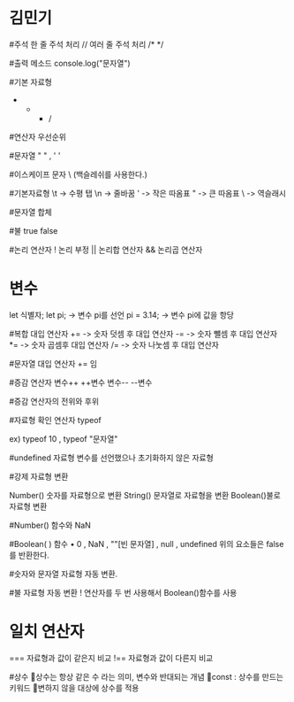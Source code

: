 # 김민기

#주석
한 줄 주석 처리 //
여러 줄 주석 처리 /* */


#출력 메소드
console.log("문자열")

#기본 자료형
+ - * /

#연산자 우선순위

#문자열
" " , ' ' 

#이스케이프 문자
\ (백슬레쉬를 사용한다.)


#기본자료형
\t -> 수평 탭
\n -> 줄바꿈
\' -> 작은 따옴표
\" -> 큰 따옴표
\\ -> 역슬래시

#문자열 합체

#불
true false

#논리 연산자
! 논리 부정
|| 논리합 연산자
&& 논리곱 연산자

# 변수 
 let 식별자;
  let pi; -> 변수 pi를 선언
      pi = 3.14; -> 변수 pi에 값을 항당
      
#복합 대입 연산자
+= -> 숫자 덧셈 후 대입 연산자
-= -> 숫자 뺄셈 후 대입 연산자
*= -> 숫자 곱셈후 대입 연산자
/= -> 숫자 나눗셈 후 대입 연산자

#문자열 대입 연산자
+= 임

#증감 연산자
변수++
++변수
변수--
--변수

#증감 연산자의 전위와 후위

#자료형 확인 연산자
typeof 

ex) typeof 10 , typeof "문자열"

#undefined 자료형
변수를 선언했으나 초기화하지 않은 자료형


#강제 자료형 변환

Number() 숫자를 자료형으로 변환
String() 문자열로 자료형을 변환
Boolean()불로 자료형 변환

#Number() 함수와 NaN

#Boolean( ) 함수
• 0 , NaN , ""[빈 문자열] , null , undefined
위의 요소들은 false를 반환한다.

#숫자와 문자열 자료형 자동 변환.

#불 자료형 자동 변환
! 연산자를 두 번 사용해서 Boolean()함수를 사용

# 일치 연산자
=== 자료형과 값이 같은지 비교
!== 자료형과 값이 다른지 비교

#상수
🤦‍상수는 항상 같은 수 라는 의미, 변수와 반대되는 개념
🤦‍const : 상수를 만드는 키워드
🤦‍변하지 않을 대상에 상수를 적용















